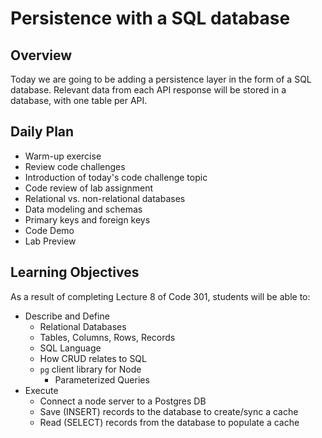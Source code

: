 # Persistence with a SQL database

## Overview

Today we are going to be adding a persistence layer in the form of a SQL database. Relevant data from each API response will be stored in a database, with one table per API.

## Daily Plan

- Warm-up exercise
- Review code challenges
- Introduction of today's code challenge topic
- Code review of lab assignment
- Relational vs. non-relational databases
- Data modeling and schemas
- Primary keys and foreign keys
- Code Demo
- Lab Preview

## Learning Objectives

As a result of completing Lecture 8 of Code 301, students will be able to:

* Describe and Define  
  * Relational Databases
  * Tables, Columns, Rows, Records
  * SQL Language
  * How CRUD relates to SQL
  * `pg` client library for Node
    * Parameterized Queries 
* Execute
  * Connect a node server to a Postgres DB
  * Save (INSERT) records to the database to create/sync a cache
  * Read (SELECT) records from the database to populate a cache
